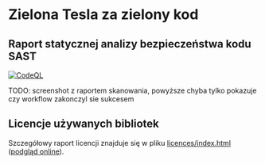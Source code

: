 # Zielona Tesla za zielony kod

## Raport statycznej analizy bezpieczeństwa kodu SAST

[![CodeQL](https://github.com/slonka/ing-pionteching/actions/workflows/codeql.yml/badge.svg)](https://github.com/slonka/ing-pionteching/actions/workflows/codeql.yml)

TODO: screenshot z raportem skanowania, powyższe chyba tylko pokazuje czy workflow zakonczyl sie sukcesem

## Licencje używanych bibliotek

Szczegółowy raport licencji znajduje się w pliku [licences/index.html](licences/index.html) ([podgląd online](https://htmlpreview.github.io/?https://raw.githubusercontent.com/slonka/ing-pionteching/main/licences/index.html)).
